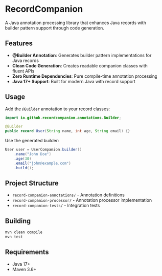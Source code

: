 # RecordCompanion

A Java annotation processing library that enhances Java records with builder pattern support through code generation.

## Features

- **@Builder Annotation**: Generates builder pattern implementations for Java records
- **Clean Code Generation**: Creates readable companion classes with fluent APIs
- **Zero Runtime Dependencies**: Pure compile-time annotation processing
- **Java 17+ Support**: Built for modern Java with record support

## Usage

Add the `@Builder` annotation to your record classes:

```java
import io.github.recordcompanion.annotations.Builder;

@Builder
public record User(String name, int age, String email) {}
```

Use the generated builder:

```java
User user = UserCompanion.builder()
    .name("John Doe")
    .age(30)
    .email("john@example.com")
    .build();
```

## Project Structure

- `record-companion-annotations/` - Annotation definitions
- `record-companion-processor/` - Annotation processor implementation  
- `record-companion-tests/` - Integration tests

## Building

```bash
mvn clean compile
mvn test
```

## Requirements

- Java 17+
- Maven 3.6+